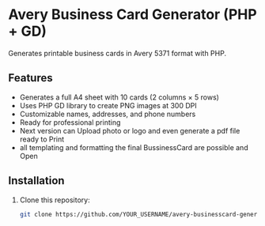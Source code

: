 # Avery Business Card Generator (PHP + GD)

Generates printable business cards in Avery 5371 format with PHP.

## Features

- Generates a full A4 sheet with 10 cards (2 columns × 5 rows)
- Uses PHP GD library to create PNG images at 300 DPI
- Customizable names, addresses, and phone numbers
- Ready for professional printing
- Next version can Upload photo or logo and even generate a pdf file ready to Print
- all templating and formatting the final BussinessCard are possible and Open

## Installation

1. Clone this repository:
   ```bash
   git clone https://github.com/YOUR_USERNAME/avery-businesscard-generator.git

